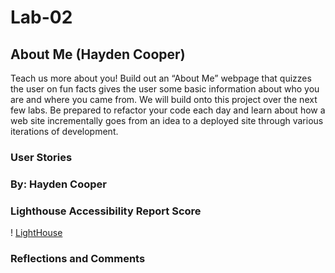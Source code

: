 # Lab-02

## About Me (Hayden Cooper)

<!-- Grew up in Knoxville, TN attended L&N Stem Academy was apart of the first Graduating class in 2014, Followed by enlistment in the US Navy. Avid lover of all things associated with the outdoors lover of golf, snowboarding, boating, and avid brewery explore. Some of my favorite travel destinantions have been Glen Wood Springs, CO, Salt Lkae City, UT, and I love seeing amazing mountain ranges with a historical compontent to them. I have had multiple jobs since leaving the Navy ranging from Law Enforcment, Porject Mnager, and currently a business owner. I have a goal to ski at all resorts in Colorado and Utah in my lifetime. -->

Teach us more about you! Build out an “About Me” webpage that quizzes the user on fun facts gives the user some basic information about who you are and where you came from. We will build onto this project over the next few labs. Be prepared to refactor your code each day and learn about how a web site incrementally goes from an idea to a deployed site through various iterations of development.

### User Stories

### By: Hayden Cooper

### Lighthouse Accessibility Report Score

! [LightHouse](./IMG/Screenshot%202023-03-07%20at%2010.28.31%20PM.png)

### Reflections and Comments
